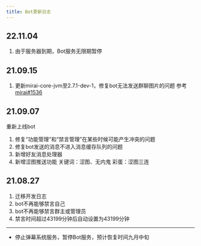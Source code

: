 ```yaml
---
title: Bot更新日志
---
```


## 22.11.04

1. 由于服务器到期，Bot服务无限期暂停

## 21.09.15

1.  更新mirai-core-jvm至2.7.1-dev-1，修复bot无法发送群聊图片的问题 参考[mirai#1536](https://github.com/mamoe/mirai/issues/1536)

## 21.09.07

重新上线bot

1.  修复“功能管理”和“禁言管理”在某些时候可能产生冲突的问题
2.  修复bot发送的消息不进入消息缓存队列的问题
3.  新增好友消息处理器
4.  新增涩图推送功能 关键词：涩图、无内鬼 彩蛋：涩图三连

## 21.08.27

1.  迁移开发日志
2.  bot不再能够禁言自己
3.  bot不再能够禁言群主或管理员
4.  禁言时间超过43199分钟后自动设置为43199分钟

---

- 停止弹幕系统服务，暂停Bot服务，预计恢复时间九月中旬